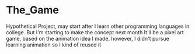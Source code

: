 # The_Game
Hypothetical Project, may start after I learn other programming languages in college. But I'm starting to make the concept next month
It'll be a pixel art game, based on the animation idea I made, however, I didn't pursue learning animation so I kind of reused it
